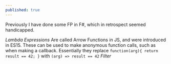 ```yaml
---
published: true
---
```

Previously I have done some FP in F#, which in retrospect seemed handicapped.

_Lambda Expressions_
Are called Arrow Functions in JS, and were introduced in ES15.
These can be used to make anonymous function calls, such as when making a callback.
Essentially they replace `function(arg){
    return result == 42;
    }` with `(arg) => result == 42`
_Filter_
